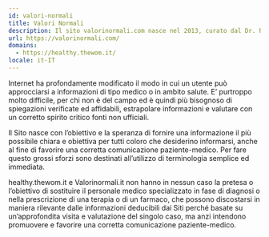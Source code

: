 ```yaml
---
id: valori-normali
title: Valori Normali
description: Il sito valorinormali.com nasce nel 2013, curato dal Dr. Roberto Gindro, per contribuire a divulgare informazioni sanitarie in lingua italiana affidabili e di qualità.
url: https://valorinormali.com/
domains:
  - https://healthy.thewom.it/
locale: it-IT
---
```


Internet ha profondamente modificato il modo in cui un utente può approcciarsi a informazioni di tipo medico o in ambito salute. E’ purtroppo molto difficile, per chi non è del campo ed è quindi più bisognoso di spiegazioni verificate ed affidabili, estrapolare informazioni e valutare con un corretto spirito critico fonti non ufficiali.

Il Sito nasce con l’obiettivo e la speranza di fornire una informazione il più possibile chiara e obiettiva per tutti coloro che desiderino informarsi, anche al fine di favorire una corretta comunicazione paziente-medico. Per fare questo grossi sforzi sono destinati all’utilizzo di terminologia semplice ed immediata.

healthy.thewom.it e Valorinormali.it non hanno in nessun caso la pretesa o l’obiettivo di sostituire il personale medico specializzato in fase di diagnosi o nella prescrizione di una terapia o di un farmaco, che possono discostarsi in maniera rilevante dalle informazioni deducibili dai Siti perché basate su un’approfondita visita e valutazione del singolo caso, ma anzi intendono promuovere e favorire una corretta comunicazione paziente-medico.
